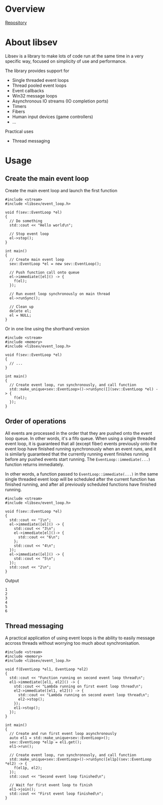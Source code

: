 <!-- TITLE: libsev -->
<!-- SUBTITLE: Simple Event Loop -->

# Overview
[Repository](https://github.com/libsev/libsev)

# About libsev
Libsev is a library to make lots of code run at the same time in a very specific way, focused on simplicity of use and performance.

The library provides support for
* Single threaded event loops
* Thread pooled event loops
* Event callbacks
* Win32 message loops
* Asynchronous IO streams (IO completion ports)
* Timers
* Fibers
* Human input devices (game controllers)
* ...

Practical uses
* Thread messaging
# Usage
## Create the main event loop
Create the main event loop and launch the first function
```c_cpp
#include <stream>
#include <libsev/event_loop.h>

void f(sev::EventLoop *el)
{
  // Do something
  std::cout << "Hello world\n";
  
  // Stop event loop
  el->stop();
}

int main()
{
  // Create main event loop
  sev::EventLoop *el = new sev::EventLoop();
  
  // Push function call onto queue
  el->immediate([el]() -> {
    f(el);
  });
  
  // Run event loop synchronously on main thread
  el->runSync();
  
  // Clean up
  delete el;
  el = NULL;
}
```
Or in one line using the shorthand version
```c_cpp
#include <stream>
#include <memory>
#include <libsev/event_loop.h>

void f(sev::EventLoop *el)
{
  // ...
}

int main()
{
  // Create event loop, run synchronously, and call function
  std::make_unique<sev::EventLoop>()->runSync([](sev::EventLoop *el) -> {
    f(el);
  });
}
```
## Order of operations
All events are processed in the order that they are pushed onto the event loop queue. In other words, it's a fifo queue. When using a single threaded event loop, it is guaranteed that all (except fiber) events previously onto the event loop have finished running synchronously when an event runs, and it is similarly guaranteed that the currently running event finishes running before any pushed events start running. The `EventLoop::immediate(...)` function returns immediately.

In other words, a function passed to `EventLoop::immediate(...)` in the same single threaded event loop will be scheduled after the current function has finished running, and after all previously scheduled functions have finished running.

```c_cpp
#include <stream>
#include <libsev/event_loop.h>

void f(sev::EventLoop *el)
{
  std::cout << "1\n";
  el->immediate([el]() -> {
    std::cout << "3\n";
    el->immediate[el]()-> {
      std::cout << "6\n";
    };
    std::cout << "4\n";
  });
  el->immediate([el]() -> {
    std::cout << "5\n";
  });
  std::cout << "2\n";
}
```
Output

```text
1
2
3
4
5
6
```

## Thread messaging
A practical application of using event loops is the ability to easily message accross threads without worrying too much about synchronisation.
```c_cpp
#include <stream>
#include <memory>
#include <libsev/event_loop.h>

void f(EventLoop *el1, EventLoop *el2)
{
  std::cout << "Function running on second event loop thread\n";
  el1->immediate([el1, el2]() -> {
    std::cout << "Lambda running on first event loop thread\n";
    el2->immediate([el1, el2]() -> {
      std::cout << "Lambda running on second event loop thread\n";
      el2->stop();
    });
    el1->stop();
  });
}

int main()
{
  // Create and run first event loop asynchronously
  auto el1 = std::make_unique<sev::EventLoop>();
  sev::EventLoop *el1p = el1.get();
  el1->run();
  
  // Create event loop, run synchronously, and call function
  std::make_unique<sev::EventLoop>()->runSync([el1p](sev::EventLoop *el2) -> {
    f(el1p, el2);
  });
  std::cout << "Second event loop finished\n";
  
  // Wait for first event loop to finish
  el1->join();
  std::cout << "First event loop finished\n";
}
```
